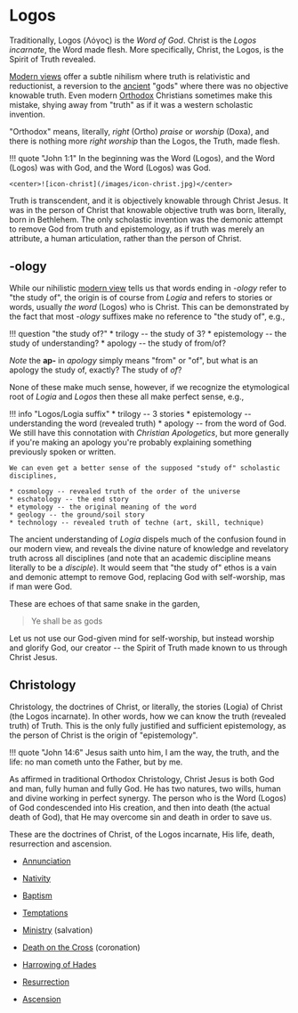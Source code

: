 # Logos

Traditionally, Logos (Λόγος) is the *Word of God*.
Christ is the *Logos incarnate*, the Word made flesh. 
More specifically, Christ, the Logos, is the Spirit of Truth revealed.

[Modern views](../modern-views/index.md) offer a subtle nihilism where truth is relativistic and reductionist, a reversion to the [ancient](../ancient-views/index.md) "gods" where there was no objective knowable truth.
Even modern
 [Orthodox](http://orthodoxinfo.com/general/doctrine1.aspx)
 Christians sometimes make this mistake, shying away from "truth" as if it was a western scholastic invention.

"Orthodox" means, literally, *right* (Ortho) *praise* or *worship* (Doxa), and there is nothing more *right worship* than the Logos, the Truth, made flesh.

!!! quote "John 1:1"
    In the beginning was the Word (Logos), and the Word (Logos) was with God, and the Word (Logos) was God.

    <center>![icon-christ](/images/icon-christ.jpg)</center>

Truth is transcendent, and it is objectively knowable through Christ Jesus.
It was in the person of Christ that knowable objective truth was born, literally, born in Bethlehem.
The only scholastic invention was the demonic attempt to remove God from truth and epistemology, as if truth was merely an attribute, a human articulation, rather than the person of Christ.








## -ology

While our nihilistic [modern view](../modern-views/index.md) tells us that words ending in *-ology* refer to "the study of",
 the origin is of course from *Logia* and refers to stories or words, usually *the word* (Logos) who is Christ.
This can be demonstrated by the fact that most *-ology* suffixes make no reference to "the study of", e.g.,

!!! question "the study of?"
    * trilogy -- the study of 3?
    * epistemology -- the study of understanding?
    * apology -- the study of from/of?

*Note* the **ap-** in *apology* simply means "from" or "of", but what is an apology the study of, exactly? The study of *of*?

None of these make much sense, however, if we recognize the etymological root of *Logia* and *Logos* then these all make perfect sense, e.g.,

!!! info "Logos/Logia suffix"
    * trilogy -- 3 stories
    * epistemology -- understanding the word (revealed truth)
    * apology -- from the word of God. We still have this connotation with *Christian Apologetics*, but more generally if you're making an apology you're probably explaining something previously spoken or written.
    
    We can even get a better sense of the supposed "study of" scholastic disciplines,
    
    * cosmology -- revealed truth of the order of the universe
    * eschatology -- the end story
    * etymology -- the original meaning of the word
    * geology -- the ground/soil story
    * technology -- revealed truth of techne (art, skill, technique)

The ancient understanding of *Logia* dispels much of the confusion found in our modern view, and reveals the divine nature of knowledge and revelatory truth across all disciplines (and note that an academic discipline means literally to be a *disciple*).
It would seem that "the study of" ethos is a vain and demonic attempt to remove God, replacing God with self-worship, mas if man were God.

These are echoes of that same snake in the garden,

> Ye shall be as gods

Let us not use our God-given mind for self-worship, but instead worship and glorify God, our creator -- the Spirit of Truth made known to us through Christ Jesus.








## Christology

Christology, the doctrines of Christ, or literally, the stories (Logia) of Christ (the Logos incarnate).
In other words, how we can know the truth (revealed truth) of Truth.
This is the only fully justified and sufficient epistemology, as the person of Christ is the origin of "epistemology".

!!! quote "John 14:6"
    Jesus saith unto him, I am the way, the truth, and the life: no man cometh unto the Father, but by me.

As affirmed in traditional Orthodox Christology, Christ Jesus is both God and man, fully human and fully God. He has two natures, two wills, human and divine working in perfect synergy.
The person who is the Word (Logos) of God condescended into His creation, and then into death (the actual death of God), that He may overcome sin and death in order to save us.

These are the doctrines of Christ, of the Logos incarnate, His life, death, resurrection and ascension.

* [Annunciation](annunciation.md)

* [Nativity](nativity.md)

* [Baptism](baptism.md)

* [Temptations](temptations.md)

* [Ministry](ministry.md) (salvation)

* [Death on the Cross](cross.md) (coronation)

* [Harrowing of Hades](harrowing.md)

* [Resurrection](resurrection.md)

* [Ascension](ascension.md)































